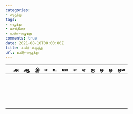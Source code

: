 ```yaml
---
categories:
- எழுத்து
tags:
- எழுத்து
- மாத்திரை
- உயிர்-எழுத்து
comments: true
date: 2021-08-10T00:00:00Z
title: உயிர்-எழுத்து
url: உயிர்-எழுத்து
---
```





|      | அ    | ஆ    | இ    | ஈ    | உ    | ஊ    | எ    | ஏ    | ஐ    | ஒ    | ஓ    | ஔ    |
| ---- | ---- | ---- | ---- | ---- | ---- | ---- | ---- | ---- | ---- | ---- | ---- | ---- |
|      |      |      |      |      |      |      |      |      |      |      |      |      |
|      |      |      |      |      |      |      |      |      |      |      |      |      |
|     |      |      |      |      |      |      |      |      |      |      |      |      |
|      |      |      |      |      |      |      |      |      |      |      |      |      |
|     |      |      |      |      |      |      |      |      |      |      |      |      |
|      |      |      |      |      |      |      |      |      |      |      |      |      |
|     |      |      |      |      |      |      |      |      |      |      |      |      |
|     |      |      |      |      |      |      |      |      |      |      |      |      |
|     |      |      |      |      |      |      |      |      |      |      |      |      |
|      |      |      |      |      |      |      |      |      |      |      |      |      |
|      |      |      |      |      |      |      |      |      |      |      |      |      |
|     |      |      |      |      |      |      |      |      |      |      |      |      |
|      |      |      |      |      |      |      |      |      |      |      |      |      |
|      |      |      |      |      |      |      |      |      |      |      |      |      |
|      |      |      |      |      |      |      |      |      |      |      |      |      |
|      |      |      |      |      |      |      |      |      |      |      |      |      |
|     |      |      |      |      |      |      |      |      |      |      |      |      |
|      |      |      |      |      |      |      |      |      |      |      |      |      |

